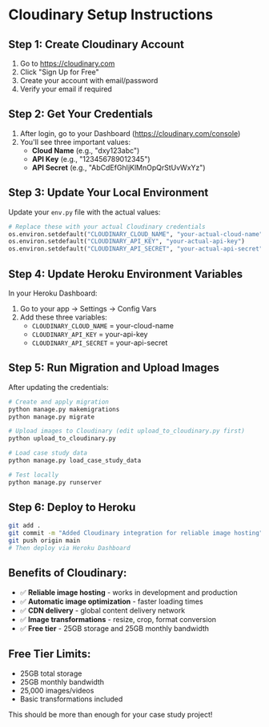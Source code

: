 # Cloudinary Setup Instructions

## Step 1: Create Cloudinary Account
1. Go to https://cloudinary.com
2. Click "Sign Up for Free"
3. Create your account with email/password
4. Verify your email if required

## Step 2: Get Your Credentials
1. After login, go to your Dashboard (https://cloudinary.com/console)
2. You'll see three important values:
   - **Cloud Name** (e.g., "dxy123abc")
   - **API Key** (e.g., "123456789012345")
   - **API Secret** (e.g., "AbCdEfGhIjKlMnOpQrStUvWxYz")

## Step 3: Update Your Local Environment
Update your `env.py` file with the actual values:

```python
# Replace these with your actual Cloudinary credentials
os.environ.setdefault("CLOUDINARY_CLOUD_NAME", "your-actual-cloud-name")
os.environ.setdefault("CLOUDINARY_API_KEY", "your-actual-api-key") 
os.environ.setdefault("CLOUDINARY_API_SECRET", "your-actual-api-secret")
```

## Step 4: Update Heroku Environment Variables
In your Heroku Dashboard:
1. Go to your app → Settings → Config Vars
2. Add these three variables:
   - `CLOUDINARY_CLOUD_NAME` = your-cloud-name
   - `CLOUDINARY_API_KEY` = your-api-key
   - `CLOUDINARY_API_SECRET` = your-api-secret

## Step 5: Run Migration and Upload Images
After updating the credentials:

```bash
# Create and apply migration
python manage.py makemigrations
python manage.py migrate

# Upload images to Cloudinary (edit upload_to_cloudinary.py first)
python upload_to_cloudinary.py

# Load case study data
python manage.py load_case_study_data

# Test locally
python manage.py runserver
```

## Step 6: Deploy to Heroku
```bash
git add .
git commit -m "Added Cloudinary integration for reliable image hosting"
git push origin main
# Then deploy via Heroku Dashboard
```

## Benefits of Cloudinary:
- ✅ **Reliable image hosting** - works in development and production
- ✅ **Automatic image optimization** - faster loading times
- ✅ **CDN delivery** - global content delivery network
- ✅ **Image transformations** - resize, crop, format conversion
- ✅ **Free tier** - 25GB storage and 25GB monthly bandwidth

## Free Tier Limits:
- 25GB total storage
- 25GB monthly bandwidth
- 25,000 images/videos
- Basic transformations included

This should be more than enough for your case study project!
